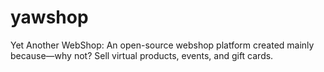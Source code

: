 # yawshop
Yet Another WebShop: An open-source webshop platform created mainly because—why not? Sell virtual products, events, and gift cards.
